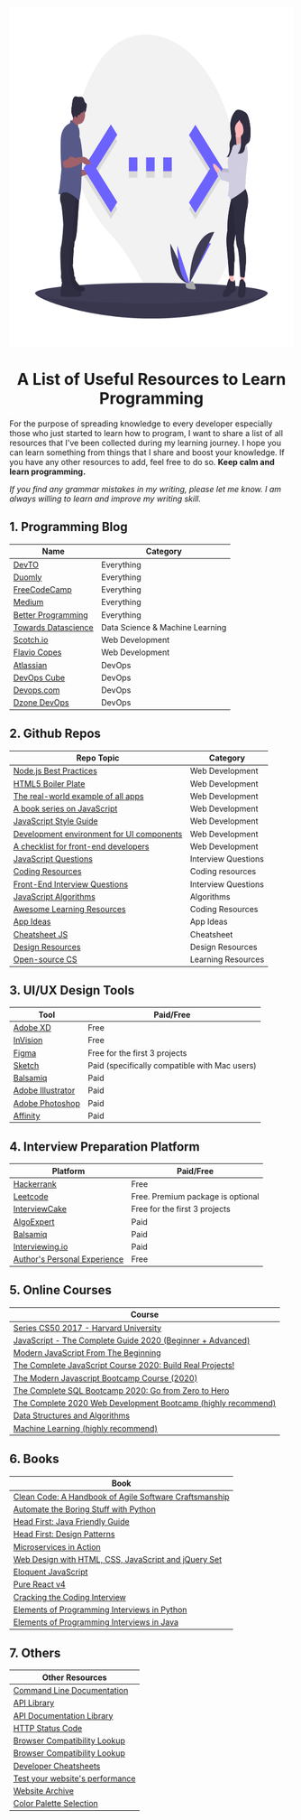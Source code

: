 <!-- Logo -->
<p align="center">
    <img src="./images/programming.png" width="600" height="600" alt="Programming Banner">
</p>
<h1 align="center">
A List of Useful Resources to Learn Programming
</h1>
<!-- Introduction Paragraph -->
<p>
    For the purpose of spreading knowledge to every developer especially those who just started to learn how to program, I want to share a list of all resources that I've been collected during my learning journey. I hope you can learn something from things that I share and boost your knowledge. If you have any other resources to add, feel free to do so. <strong>Keep calm and learn programming.</strong>
</p>
<!-- Ask for help with grammar mistakes -->
<p>
<i>If you find any grammar mistakes in my writing, please let me know. I am always willing to learn and improve my writing skill.</i>
</p>



<!-- Main content -->
## 1. Programming Blog

|                      Name                                                    |  Category
| -----------------------------------------------------------------------------| ----------
| [DevTO](https://www.dev.to)                                                  | Everything
| [Duomly](https://www.blog.duomly.com/)                                       | Everything
| [FreeCodeCamp](https://www.freecodecamp.org/news/)                           | Everything
| [Medium](https://medium.com/)                                                | Everything
| [Better Programming](https://www.quora.com/q/better-programming?__nsrc__=4/) | Everything
| [Towards Datascience](https://towardsdatascience.com/)                       | Data Science & Machine Learning
| [Scotch.io](https://scotch.io/)                                              | Web Development
| [Flavio Copes](https://flaviocopes.com)                                      | Web Development
| [Atlassian](https://www.atlassian.com/blog/devops)                           | DevOps
| [DevOps Cube](https://devopscube.com/)                                       | DevOps
| [Devops.com](https://devops.com/)                                            | DevOps
| [Dzone DevOps](https://dzone.com/devops-tutorials-tools-news)                | DevOps


## 2. Github Repos

|                      Repo Topic                                                       |  Category
| ------------------------------------------------------------------------------------- | ----------
| [Node.js Best Practices](https://github.com/goldbergyoni/nodebestpractices)           | Web Development
| [HTML5 Boiler Plate](https://github.com/h5bp/html5-boilerplate)                       | Web Development
| [The real-world example of all apps](https://github.com/gothinkster/realworld)        | Web Development
| [A book series on JavaScript](https://github.com/getify/You-Dont-Know-JS)             | Web Development
| [JavaScript Style Guide](https://github.com/airbnb/javascript)                        | Web Development
| [Development environment for UI components](https://github.com/storybookjs/storybook) | Web Development
| [A checklist for front-end developers](https://github.com/thedaviddias/Front-End-Checklist)                                                                    | Web Development
| [JavaScript Questions](https://github.com/lydiahallie/javascript-questions)           | Interview Questions
| [Coding Resources](https://github.com/PizzaPokerGuy/ultimate-coding-resources)        | Coding resources
| [Front-End Interview Questions](https://github.com/h5bp/Front-end-Developer-Interview-Questions)                                                | Interview Questions
| [JavaScript Algorithms](https://github.com/trekhleb/javascript-algorithms)            | Algorithms
| [Awesome Learning Resources](https://github.com/lauragift21/awesome-learning-resources) | Coding Resources
| [App Ideas](https://github.com/florinpop17/app-ideas)                                 | App Ideas
| [Cheatsheet JS](https://github.com/gordonmzhu/cheatsheet-js)                          | Cheatsheet
| [Design Resources](https://github.com/bradtraversy/design-resources-for-developers)   | Design Resources
| [Open-source CS](https://github.com/ForrestKnight/open-source-cs)                     | Learning Resources


## 3. UI/UX Design Tools

|                      Tool                                               |  Paid/Free
| ----------------------------------------------------------------------- | ----------
| [Adobe XD](https://www.adobe.com/ca/products/xd.html)                   | Free
| [InVision](https://www.invisionapp.com/)                                | Free
| [Figma](https://figma.com)                                              | Free for the first 3 projects
| [Sketch](https://www.sketch.com/)                                       | Paid (specifically compatible with Mac users)
| [Balsamiq](https://balsamiq.com)                                        | Paid
| [Adobe Illustrator](https://www.adobe.com/ca/products/illustrator.html) | Paid
| [Adobe Photoshop](https://www.adobe.com/ca/products/photoshop.html)     | Paid
| [Affinity](https://affinity.serif.com/en-gb/)                           | Paid


## 4. Interview Preparation Platform

|                      Platform                                          |  Paid/Free
| ---------------------------------------------------------------------- | ----------
| [Hackerrank](https://hackerrank.com)                                   | Free
| [Leetcode](https://leetcode.com)                                       | Free. Premium package is optional
| [InterviewCake](https://www.interviewcake.com/)                        | Free for the first 3 projects
| [AlgoExpert](https://www.algoexpert.io)                                | Paid
| [Balsamiq](https://balsamiq.com)                                       | Paid
| [Interviewing.io](https://interviewing.io/)                            | Paid
| [Author's Personal Experience](https://www.soberkoder.com/interview/?fbclid=IwAR3QqMVbRHSlx5pi_wTk-1RBzmKKRpeJJ7SUgjQRavkPT-Rt6W8g9Spdy9U)    | Free


## 5. Online Courses

|                      Course                                             |
| ----------------------------------------------------------------------- |
| [Series CS50 2017 - Harvard University](https://www.youtube.com/watch?v=y62zj9ozPOM&list=PLhQjrBD2T3828ZVcVzEIhsHVgjANGZveu) |
| [JavaScript - The Complete Guide 2020 (Beginner + Advanced)](https://www.udemy.com/course/javascript-the-complete-guide-2020-beginner-advanced/)                    |
| [Modern JavaScript From The Beginning](https://www.udemy.com/course/modern-javascript-from-the-beginning/)                                |
| [The Complete JavaScript Course 2020: Build Real Projects!](https://www.udemy.com/course/the-complete-javascript-course/)                                        |
| [The Modern Javascript Bootcamp Course (2020)](https://www.udemy.com/course/javascript-beginners-complete-tutorial/) |
| [The Complete SQL Bootcamp 2020: Go from Zero to Hero](https://www.udemy.com/course/the-complete-sql-bootcamp/)     |
| [The Complete 2020 Web Development Bootcamp (highly recommend)](https://www.udemy.com/course/the-complete-web-development-bootcamp/)                           | 
| [Data Structures and Algorithms](https://www.udacity.com/course/data-structures-and-algorithms-nanodegree--nd256)                           | 
| [Machine Learning (highly recommend)](https://www.coursera.org/learn/machine-learning) |


## 6. Books

|                      Book                                                        |
| -------------------------------------------------------------------------------- |
| [Clean Code: A Handbook of Agile Software Craftsmanship ](https://www.amazon.ca/Clean-Code-Handbook-Software-Craftsmanship/dp/0132350882) |
| [Automate the Boring Stuff with Python](https://automatetheboringstuff.com/)     |
| [Head First: Java Friendly Guide](https://www.amazon.ca/Head-First-Java-Brain-Friendly-Guide/dp/0596009208)     |
| [Head First: Design Patterns](https://www.amazon.com/dp/0596007124/?tag=myga0ba-20) |
| [Microservices in Action](https://www.manning.com/books/microservices-in-action) |
| [Web Design with HTML, CSS, JavaScript and jQuery Set](https://www.amazon.com/Web-Design-HTML-JavaScript-jQuery/dp/1118907442/ref=sr_1_1?crid=2MQVRSPKYLFF8&dchild=1&keywords=html%2C+css%2C+javascript&qid=1590607003&s=books&sprefix=HTML%2C%2Cstripbooks-intl-ship%2C175&sr=1-1) |
| [Eloquent JavaScript](https://www.amazon.ca/Eloquent-JavaScript-3rd-Introduction-Programming-ebook/dp/B07C96Q217/ref=sr_1_1?crid=2UZC56T1ZW10Q&keywords=eloquent+javascript&qid=1590606831&s=books&sprefix=javascript+eloquent%2Cstripbooks%2C169&sr=1-1) |
| [Pure React v4](https://daveceddia.com/pure-react/)                              |
| [Cracking the Coding Interview](https://www.amazon.ca/Cracking-Coding-Interview-Programming-Questions/dp/0984782850/ref=sr_1_2?crid=3PS1JMH8AKAIB&keywords=cracking+the+pm+interview&qid=1590607137&s=books&sprefix=cracking+t%2Cstripbooks%2C169&sr=1-2)                              |
| [Elements of Programming Interviews in Python](https://www.amazon.ca/Elements-Programming-Interviews-Python-Insiders/dp/1537713949/ref=pd_bxgy_img_3/131-0255642-4587546?_encoding=UTF8&pd_rd_i=1537713949&pd_rd_r=e33f1bcf-2336-4612-ac80-0327978b018d&pd_rd_w=bE2mX&pd_rd_wg=qio6m&pf_rd_p=62bc58f5-5a07-4a59-9b91-fe01cc96db2b&pf_rd_r=ZX1FFWGGV3G99J3HBEC2&psc=1&refRID=ZX1FFWGGV3G99J3HBEC2) |
| [Elements of Programming Interviews in Java](https://www.amazon.ca/Elements-Programming-Interviews-Java-Insiders/dp/1517671272/ref=pd_bxgy_img_3/131-0255642-4587546?_encoding=UTF8&pd_rd_i=1517671272&pd_rd_r=ca318022-abcf-44a7-b735-65c0a452b03c&pd_rd_w=W6i2x&pd_rd_wg=g7WCF&pf_rd_p=62bc58f5-5a07-4a59-9b91-fe01cc96db2b&pf_rd_r=BR1V9WN6NPC7AFPXBJNY&psc=1&refRID=BR1V9WN6NPC7AFPXBJNY) |


## 7. Others

| Other Resources |
| --------------- |
| [Command Line Documentation ](https://dashdash.io/) |
| [API Library](https://rapidapi.com/) |
| [API Documentation Library](https://any-api.com/) |
| [HTTP Status Code](https://httpstatuses.com/) |
| [Browser Compatibility Lookup](https://caniuse.com/) |
| [Browser Compatibility Lookup](https://caniuse.com/) |
| [Developer Cheatsheets](https://devhints.io/) |
| [Test your website's performance](https://web.dev/measure/) |
| [Website Archive](https://web.archive.org/) |
| [Color Palette Selection](https://coolors.co/) |





